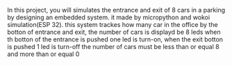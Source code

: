 In this project, you will simulates the entrance and exit of 8 cars in a parking by designing an embedded system. 
it made by micropython and wokoi simulation(ESP 32). 
this system trackes how many car in the office by the botton of entrance and exit, the number of cars is displayd be 8 leds
when th botton of the entrance is pushed one led is turn-on, when the exit botton is pushed 1 led is turn-off
the number of cars must be less than or equal 8 and more than or equal 0
